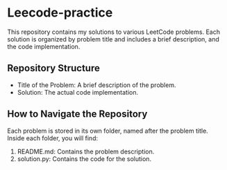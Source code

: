 # Leecode-practice
This repository contains my solutions to various LeetCode problems. Each solution is organized by problem title and includes a brief description, and the code implementation.

## Repository Structure
- Title of the Problem: A brief description of the problem.
- Solution: The actual code implementation.

## How to Navigate the Repository
Each problem is stored in its own folder, named after the problem title. Inside each folder, you will find:
1. README.md: Contains the problem description.
2. solution.py: Contains the code for the solution.
